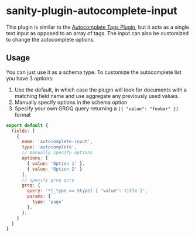 # sanity-plugin-autocomplete-input
This plugin is similar to the [Autocomplete Tags Plugin](https://www.sanity.io/plugins/autocomplete-tags), but it acts as a single text input as opposed to an array of tags. The input can also be customized to change the autocomplete options.

## Usage
You can just use it as a schema type. To customize the autocomplete list you have 3 options:
1. Use the default, in which case the plugin will look for documents with a matching field name and use aggregate any previously used values.
2. Manually specify options in the schema option
3. Specify your own GROQ query returning a `[{ "value": "foobar" }]` format

```javascript
export default {
  fields: [
    {
      name: 'autocomplete-input',
      type: 'autocomplete',
      // manually specify options
      options: [
        { value: 'Option 1' },
        { value: 'Option 2' }
      ],
      // specify groq qury
      groq: {
        query: '*[_type == $type] { "value": title }',
        params: {
          type: 'page'
        },
      },
    }
  ]
}
```